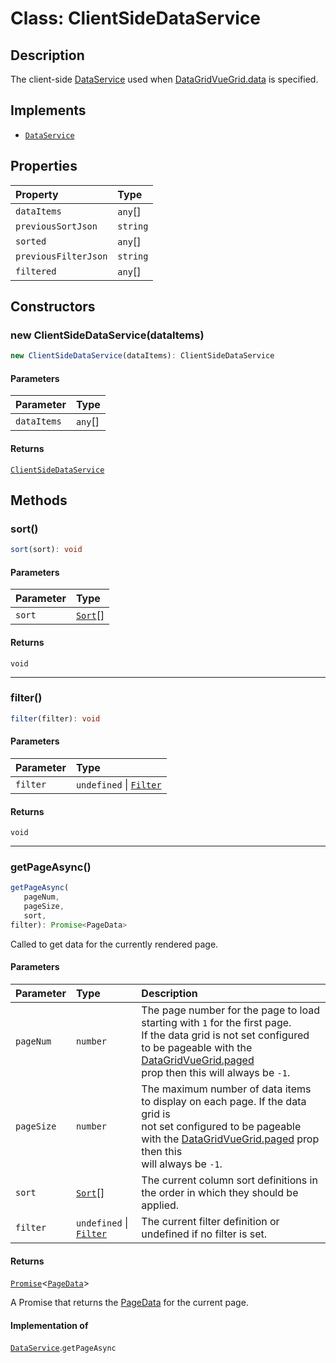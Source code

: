 # Class: ClientSideDataService

## Description

The client-side [DataService](../interfaces/DataService.md) used when [DataGridVueGrid.data](../DataGridVueGrid/README.md) is specified.

## Implements

- [`DataService`](../interfaces/DataService.md)

## Properties

| Property | Type |
| :------ | :------ |
| `dataItems` | `any`[] |
| `previousSortJson` | `string` |
| `sorted` | `any`[] |
| `previousFilterJson` | `string` |
| `filtered` | `any`[] |

## Constructors

### new ClientSideDataService(dataItems)

```ts
new ClientSideDataService(dataItems): ClientSideDataService
```

#### Parameters

| Parameter | Type |
| :------ | :------ |
| `dataItems` | `any`[] |

#### Returns

[`ClientSideDataService`](ClientSideDataService.md)

## Methods

### sort()

```ts
sort(sort): void
```

#### Parameters

| Parameter | Type |
| :------ | :------ |
| `sort` | [`Sort`](../interfaces/Sort.md)[] |

#### Returns

`void`

***

### filter()

```ts
filter(filter): void
```

#### Parameters

| Parameter | Type |
| :------ | :------ |
| `filter` | `undefined` \| [`Filter`](../interfaces/Filter.md) |

#### Returns

`void`

***

### getPageAsync()

```ts
getPageAsync(
   pageNum, 
   pageSize, 
   sort, 
filter): Promise<PageData>
```

Called to get data for the currently rendered page.

#### Parameters

| Parameter | Type | Description |
| :------ | :------ | :------ |
| `pageNum` | `number` | The page number for the page to load starting with `1` for the first page.<br />If the data grid is not set configured to be pageable with the [DataGridVueGrid.paged](../DataGridVueGrid/README.md)<br />prop then this will always be `-1`. |
| `pageSize` | `number` | The maximum number of data items to display on each page. If the data grid is<br />not set configured to be pageable with the [DataGridVueGrid.paged](../DataGridVueGrid/README.md) prop then this<br />will always be `-1`. |
| `sort` | [`Sort`](../interfaces/Sort.md)[] | The current column sort definitions in the order in which they should be applied. |
| `filter` | `undefined` \| [`Filter`](../interfaces/Filter.md) | The current filter definition or undefined if no filter is set. |

#### Returns

[`Promise`](https://developer.mozilla.org/docs/Web/JavaScript/Reference/Global_Objects/Promise)\<[`PageData`](../interfaces/PageData.md)\>

A Promise that returns the [PageData](../interfaces/PageData.md) for the current page.

#### Implementation of

[`DataService`](../interfaces/DataService.md).`getPageAsync`
